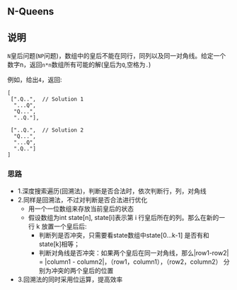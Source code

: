 ## N-Queens

## 说明
`N`皇后问题(`NP`问题)，数组中的皇后不能在同行，同列以及同一对角线。给定一个数字n，返回`n*n`数组所有可能的解(皇后为`Q`,空格为`.`)

例如，给出`4`，返回:

```
[
 [".Q..",  // Solution 1
  "...Q",
  "Q...",
  "..Q."],

 ["..Q.",  // Solution 2
  "Q...",
  "...Q",
  ".Q.."]
]
```

### 思路

* 1.深度搜索遍历(回溯法)，判断是否合法时，依次判断行，列，对角线
* 2.同样是回溯法，不过对判断是否合法进行优化
	* 用一个一位数组来存放当前皇后的状态
	* 假设数组为int state[n], state[i]表示第 i 行皇后所在的列。那么在新的一行 k 放置一个皇后后:
		* 判断列是否冲突，只需要看state数组中state[0…k-1] 是否有和state[k]相等；
		* 判断对角线是否冲突：如果两个皇后在同一对角线，那么|row1-row2| = |column1 - column2|，（row1，column1），（row2，column2）
			分别为冲突的两个皇后的位置
* 3.回溯法的同时采用位运算，提高效率